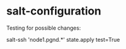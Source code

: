salt-configuration
==================


Testing for possible changes:

salt-ssh 'node1.pgnd.*' state.apply test=True
